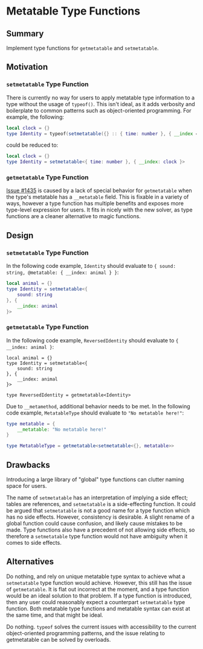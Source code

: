 # Metatable Type Functions

## Summary

Implement type functions for `getmetatable` and `setmetatable`.

## Motivation

### `setmetatable` Type Function

There is currently no way for users to apply metatable type information to a type without the usage of `typeof()`. This isn't ideal, as it adds verbosity and boilerplate to common patterns such as object-oriented programming. For example, the following:

```lua
local clock = {}
type Identity = typeof(setmetatable({} :: { time: number }, { __index = clock }))
```

could be reduced to:

```lua
local clock = {}
type Identity = setmetatable<{ time: number }, { __index: clock }>
```

### `getmetatable` Type Function

[Issue #1435](https://github.com/luau-lang/luau/issues/1435) is caused by a lack of special behavior for `getmetatable` when the type's metatable has a `__metatable` field. This is fixable in a variety of ways, however a type function has multiple benefits and exposes more type-level expression for users. It fits in nicely with the new solver, as type functions are a cleaner alternative to magic functions.

## Design

### `setmetatable` Type Function

In the following code example, `Identity` should evaluate to `{ sound: string, @metatable: { __index: animal } }`:

```lua
local animal = {}
type Identity = setmetatable<{
	sound: string
}, {
	__index: animal
}>
```

### `getmetatable` Type Function

In the following code example, `ReversedIdentity` should evaluate to `{ __index: animal }`:

```luau
local animal = {}
type Identity = setmetatable<{
	sound: string
}, {
	__index: animal
}>

type ReversedIdentity = getmetatable<Identity>
```

Due to `__metamethod`, additional behavior needs to be met. In the following code example, `MetatableType` should evaluate to `"No metatable here!"`:

```lua
type metatable = {
	__metatable: "No metatable here!"
}

type MetatableType = getmetatable<setmetatable<{}, metatable>>
```

## Drawbacks

Introducing a large library of "global" type functions can clutter naming space for users.

The name of `setmetatable` has an interpretation of implying a side effect; tables are references, and `setmetatable` is a side-effecting function. It could be argued that `setmetatable` is not a good name for a type function which has no side effects. However, consistency is desirable. A slight rename of a global function could cause confusion, and likely cause mistakes to be made. Type functions also have a precedent of not allowing side effects, so therefore a `setmetatable` type function would not have ambiguity when it comes to side effects.

## Alternatives

Do nothing, and rely on unique metatable type syntax to achieve what a `setmetatable` type function would achieve. However, this still has the issue of `getmetatable`. It is flat out incorrect at the moment, and a type function would be an ideal solution to that problem. If a type function is introduced, then any user could reasonably expect a counterpart `setmetatable` type function. Both metatable type functions and metatable syntax can exist at the same time, and that might be ideal.

Do nothing. `typeof` solves the current issues with accessibility to the current object-oriented programming patterns, and the issue relating to getmetatable can be solved by overloads.

